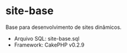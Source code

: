 # site-base

Base para desenvolvimento de sites dinâmicos.

* Arquivo SQL: site-base.sql
* Framework: CakePHP v0.2.9